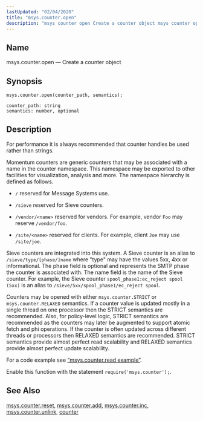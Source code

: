 ```yaml
---
lastUpdated: "02/04/2020"
title: "msys.counter.open"
description: "msys counter open Create a counter object msys counter open counter path semantics For performance it is always recommended that counter handles be used rather than strings Momentum counters are generic counters that may be associated with a name in the counter namespace This namespace may be exported to other..."
---
```


<a name="lua.ref.msys.counter.open"></a> 
## Name

msys.counter.open — Create a counter object

<a name="idp26406864"></a> 
## Synopsis

`msys.counter.open(counter_path, semantics);`

```
counter_path: string
semantics: number, optional
```
<a name="idp26409600"></a> 
## Description

For performance it is always recommended that counter handles be used rather than strings.

Momentum counters are generic counters that may be associated with a name in the counter namespace. This namespace may be exported to other facilities for visualization, analysis and more. The namespace hierarchy is defined as follows.

*   `/` reserved for Message Systems use.

*   `/sieve` reserved for Sieve counters.

*   `/vendor/<name>` reserved for vendors. For example, vendor `Foo` may reserve `/vendor/foo`.

*   `/site/<name>` reserved for clients. For example, client `Joe` may use `/site/joe`.

Sieve counters are integrated into this system. A Sieve counter is an alias to `/sieve/type/[phase/]name` where "type" may have the values 5xx, 4xx or informational. The phase field is optional and represents the SMTP phase the counter is associated with. The name field is the name of the Sieve counter. For example, the Sieve counter `spool_phase1:ec_reject spool (5xx)` is an alias to `/sieve/5xx/spool_phase1/ec_reject spool`.

Counters may be opened with either `msys.counter.STRICT` or `msys.counter.RELAXED` semantics. If a counter value is updated mostly in a single thread on one processor then the STRICT semantics are recommended. Also, for policy-level logic, STRICT semantics are recommended as the counters may later be augmented to support atomic fetch and phi operations. If the counter is often updated across different threads or processors then RELAXED semantics are recommended. STRICT semantics provide almost perfect read scalability and RELAXED semantics provide almost perfect update scalability.

For a code example see [“msys.counter.read example”](/momentum/3/3-reference/3-reference-lua-ref-msys-counter-read#lua.ref.msys.counter.read.example).

Enable this function with the statement `require('msys.counter');`.

<a name="idp26425680"></a> 
## See Also

[msys.counter.reset](/momentum/3/3-reference/3-reference-lua-ref-msys-counter-reset), [msys.counter.add](/momentum/3/3-reference/3-reference-lua-ref-msys-counter-add), [msys.counter.inc](/momentum/3/3-reference/3-reference-lua-ref-msys-counter-inc), [msys.counter.unlink](/momentum/3/3-reference/3-reference-lua-ref-msys-counter-unlink), [counter](/momentum/3/3-reference/3-reference-console-commands-counter)